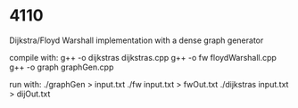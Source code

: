 # 4110
Dijkstra/Floyd Warshall implementation with a dense graph generator

compile with: 
g++ -o dijkstras dijkstras.cpp
g++ -o fw floydWarshall.cpp
g++ -o graph graphGen.cpp

run with:
./graphGen > input.txt
./fw input.txt > fwOut.txt
./dijkstras input.txt > dijOut.txt
